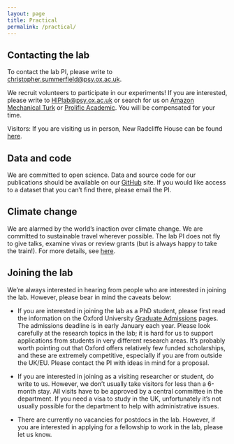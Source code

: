 ```yaml
---
layout: page
title: Practical
permalink: /practical/
---
```


## Contacting the lab

To contact the lab PI, please write to [christopher.summerfield@psy.ox.ac.uk](mailto:christopher.summerfield@psy.ox.ac.uk).

We recruit volunteers to participate in our experiments! If you are interested, please write to [HIPlab@psy.ox.ac.uk](mailto:HIPlab@psy.ox.ac.uk) or search for us on [Amazon Mechanical Turk](https://www.mturk.com) or [Prolific Academic](https://www.prolific.co/participants). You will be compensated for your time.

Visitors: If you are visiting us in person, New Radcliffe House can be found [here](https://www.google.com/maps/place/New+Radcliffe+House/@51.7602085,-1.2678242,17z/data=!3m1!4b1!4m5!3m4!1s0x4876c6a0bb731c63:0x611f4a7211f034b8!8m2!3d51.7602085!4d-1.2656355).


## Data and code

We are committed to open science. Data and source code for our publications should be available on our [GitHub](https://github.com/summerfieldlab) site. If you would like access to a dataset that you can’t find there, please email the PI.


## Climate change

We are alarmed by the world’s inaction over climate change. We are committed to sustainable travel wherever possible. The lab PI does not fly to give talks, examine vivas or review grants (but is always happy to take the train!). For more details, see [here](https://flightlessprofessors.org).


## Joining the lab

We’re always interested in hearing from people who are interested in joining the lab. However, please bear in mind the caveats below:

- If you are interested in joining the lab as a PhD student, please first read the information on the Oxford University [Graduate Admissions](https://www.psy.ox.ac.uk/study/graduate) pages. The admissions deadline is in early January each year. Please look carefully at the research topics in the lab; it is hard for us to support applications from students in very different research areas. It’s probably worth pointing out that Oxford offers relatively few funded scholarships, and these are extremely competitive, especially if you are from outside the UK/EU. Please contact the PI with ideas in mind for a proposal.

- If you are interested in joining as a visiting researcher or student, do write to us. However, we don’t usually take visitors for less than a 6-month stay. All visits have to be approved by a central committee in the department. If you need a visa to study in the UK, unfortunately it’s not usually possible for the department to help with administrative issues.

- There are currently no vacancies for postdocs in the lab. However, if you are interested in applying for a fellowship to work in the lab, please let us know.
